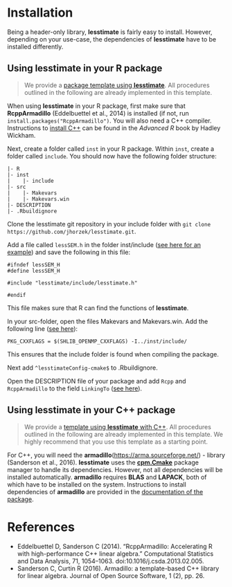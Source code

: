 # Installation

Being a header-only library, **lesstimate** is fairly easy to install.
However, depending on your use-case, the dependencies of **lesstimate** have 
to be installed differently.

## Using lesstimate in your R package

> We provide a [package template using **lesstimate**](https://github.com/jhorzek/lesstimateTemplateR). All procedures outlined in the following are already implemented in this template.

When using **lesstimate** in your R package, first make sure that **RcppArmadillo**
(Eddelbuettel et al., 2014)
is installed (if not, run `install.packages("RcppArmadillo")`. You will also
need a C++ compiler. Instructions to [install C++](https://adv-r.hadley.nz/rcpp.html#prerequisites-17) 
can be found in the *Advanced R* book by Hadley Wickham.

Next, create a folder called `inst` in your R package. Within `inst`, create a folder
called `include`. You should now have the following folder structure:

```
|- R
|- inst
|    |- include
|- src
|    |- Makevars
|    |- Makevars.win
|- DESCRIPTION
|- .Rbuildignore
```

Clone the lesstimate git repository in your include folder with `git clone https://github.com/jhorzek/lesstimate.git`.

Add a file called `lessSEM.h` in the folder inst/include ([see here for an example](https://github.com/jhorzek/lesstimateTemplateR/blob/main/inst/include/lessSEM.h)) and
save the following in this file:

```
#ifndef lessSEM_H
#define lessSEM_H

#include "lesstimate/include/lesstimate.h"

#endif
```

This file makes sure that R can find the functions of **lesstimate**. 

In your src-folder, open the files Makevars and Makevars.win. Add the following line ([see here](https://github.com/jhorzek/lesstimateTemplateR/blob/main/src/Makevars)):
```
PKG_CXXFLAGS = $(SHLIB_OPENMP_CXXFLAGS) -I../inst/include/
```
This ensures that the include folder is found when compiling the package.

Next add `^lesstimateConfig-cmake$` to .Rbuildignore.

Open the DESCRIPTION file of your package and add `Rcpp` and `RcppArmadillo` to the field `LinkingTo` ([see here](https://github.com/jhorzek/lesstimateTemplateR/blob/main/DESCRIPTION)).

## Using lesstimate in your C++ package

> We provide a [template using **lesstimate** with C++](https://github.com/jhorzek/lesstimateTemplateCpp). All procedures outlined in the following are already implemented in this template. We 
highly recommend that you use this template as a starting point.

For C++, you will need the **armadillo**(https://arma.sourceforge.net/) - library (Sanderson et al., 2016). **lesstimate** uses the [**cpm.Cmake**](https://github.com/cpm-cmake/CPM.cmake)
package manager to handle its dependencies. However, not all dependencies will be installed automatically. **armadillo** requires **BLAS** and **LAPACK**, both of which have to be installed on
the system. Instructions to install dependencies of **armadillo** are provided in the [documentation of the package](https://arma.sourceforge.net/download.html). 

# References

- Eddelbuettel D, Sanderson C (2014). “RcppArmadillo: Accelerating R with high-performance C++ linear algebra.” Computational Statistics and Data Analysis, 71, 1054–1063. doi:10.1016/j.csda.2013.02.005.
- Sanderson C, Curtin R (2016). Armadillo: a template-based C++ library for linear algebra. Journal of Open Source Software, 1 (2), pp. 26.

